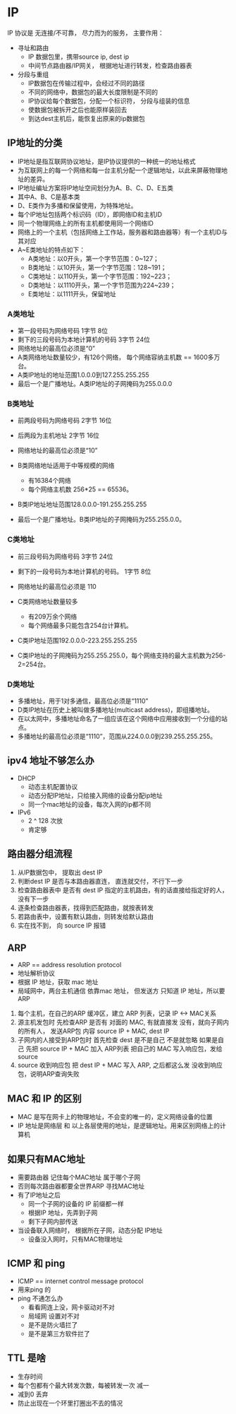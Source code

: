 # IP
IP 协议是 无连接/不可靠， 尽力而为的服务， 主要作用：
- 寻址和路由
  - IP 数据包里，携带source ip, dest ip
  - 中间节点路由器/IP网关， 根据地址进行转发，检查路由器表
- 分段与重组
  - IP数据包在传输过程中，会经过不同的路径
  - 不同的网络中，数据包的最大长度限制是不同的
  - IP协议给每个数据包，分配一个标识符， 分段与组装的信息
  - 使数据包被拆开之后也能原样装回去
  - 到达dest主机后，能恢复出原来的ip数据包

## IP地址的分类
- IP地址是指互联网协议地址，是IP协议提供的一种统一的地址格式
- 为互联网上的每一个网络和每一台主机分配一个逻辑地址，以此来屏蔽物理地址的差异。
- IP地址编址方案将IP地址空间划分为A、B、C、D、E五类
- 其中A、B、C是基本类
- D、E类作为多播和保留使用，为特殊地址。
- 每个IP地址包括两个标识码（ID），即网络ID和主机ID
- 同一个物理网络上的所有主机都使用同一个网络ID
- 网络上的一个主机（包括网络上工作站，服务器和路由器等）有一个主机ID与其对应
- A~E类地址的特点如下：
  - A类地址：以0开头，第一个字节范围：0~127；
  - B类地址：以10开头，第一个字节范围：128~191；
  - C类地址：以110开头，第一个字节范围：192~223；
  - D类地址：以1110开头，第一个字节范围为224~239；
  - E类地址：以1111开头，保留地址

### A类地址
- 第一段号码为网络号码                  1字节   8位
- 剩下的三段号码为本地计算机的号码        3字节   24位
- 网络地址的最高位必须是“0”
- A类网络地址数量较少，有126个网络， 每个网络容纳主机数 == 1600多万台。
- A类IP地址的地址范围1.0.0.0到127.255.255.255
- 最后一个是广播地址。A类IP地址的子网掩码为255.0.0.0

### B类地址
- 前两段号码为网络号码      2字节   16位
- 后两段为主机地址         2字节   16位
- 网络地址的最高位必须是“10”
- B类网络地址适用于中等规模的网络
  - 有16384个网络
  - 每个网络主机数 256*25 == 65536。

- B类IP地址地址范围128.0.0.0-191.255.255.255
- 最后一个是广播地址。B类IP地址的子网掩码为255.255.0.0。


### C类地址
- 前三段号码为网络号码                  3字节   24位
- 剩下的一段号码为本地计算机的号码。      1字节    8位
- 网络地址的最高位必须是 110
- C类网络地址数量较多
  - 有209万余个网络
  - 每个网络最多只能包含254台计算机。

- C类IP地址范围192.0.0.0-223.255.255.255
- C类IP地址的子网掩码为255.255.255.0，每个网络支持的最大主机数为256-2=254台。

### D类地址
- 多播地址，用于1对多通信，最高位必须是“1110”
- D类IP地址在历史上被叫做多播地址(multicast address)，即组播地址。
- 在以太网中，多播地址命名了一组应该在这个网络中应用接收到一个分组的站点。
- 多播地址的最高位必须是“1110”，范围从224.0.0.0到239.255.255.255。


## ipv4 地址不够怎么办
- DHCP
  - 动态主机配置协议
  - 动态分配IP地址，只给接入网络的设备分配ip地址
  - 同一个mac地址的设备，每次入网的ip都不同
- IPv6
  - 2 ^ 128 次放
  - 肯定够


## 路由器分组流程
1. 从IP数据包中， 提取出 dest IP
2. 判断dest IP 是否与本路由器直连， 直连就交付，不行下一步
3. 检查路由器表中 是否有 dest IP 指定的主机路由，有的话直接给指定好的人，没有下一步
4. 逐条检查路由器表，找得到匹配路由，就按表转发
5. 若路由表中，设置有默认路由，则转发给默认路由
6. 实在找不到， 向 source IP 报错


## ARP
- ARP == address resolution protocol
- 地址解析协议
- 根据 IP 地址，获取 mac 地址
- 局域网中，两台主机通信 依靠mac 地址， 但发送方 只知道 IP 地址，所以要ARP
1. 每个主机，在自己的ARP 缓冲区，建立 ARP 列表，记录 IP <-> MAC关系
2. 源主机发包时 先检查ARP 是否有 对面的 MAC, 有就直接发
   没有，就向子网内的所有人， 发送ARP包
   内容 source IP + MAC, dest IP
3. 子网内的人接受到ARP包时
   首先检查 dest 是不是自己 不是就忽略
   如果是自己 先把 source IP + MAC 加入 ARP列表
   把自己的 MAC 写入响应包，发给source
4. source 收到响应包
   把 dest IP + MAC 写入 ARP, 之后都这么发
   没收到响应包，说明ARP查询失败


## MAC 和 IP 的区别
- MAC 是写在网卡上的物理地址，不会变的唯一的，定义网络设备的位置
- IP 地址是网络层 和 以上各层使用的地址，是逻辑地址。用来区别网络上的计算机


## 如果只有MAC地址
- 需要路由器 记住每个MAC地址 属于哪个子网
- 否则每次路由器都要全世界ARP 寻找MAC地址
- 有了IP地址之后
  - 同一个子网的设备的 IP 前缀都一样
  - 根据IP 地址，先弄到子网
  - 剩下子网内部传送
- 当设备联入网络时， 根据所在子网，动态分配 IP地址
  - 设备没入网时，只有MAC物理地址


## ICMP 和 ping
- ICMP  == internet control message protocol
- 用来ping 的
- ping 不通怎么办
  - 看看网连上没，网卡驱动对不对
  - 局域网 设置对不对
  - 是不是防火墙拦了
  - 是不是第三方软件拦了


## TTL 是啥
- 生存时间
- 每个包都有个最大转发次数，每被转发一次 减一
- 减到0 丢弃
- 防止出现在一个环里打圈出不去的情况
